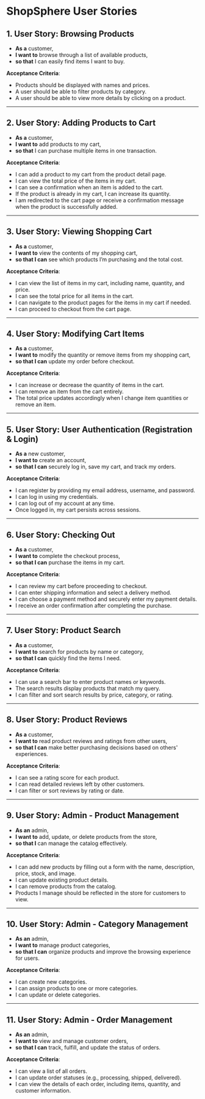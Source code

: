 # ShopSphere User Stories

## 1. User Story: Browsing Products
- **As a** customer,  
- **I want to** browse through a list of available products,  
- **so that** I can easily find items I want to buy.

**Acceptance Criteria**:
- Products should be displayed with names and prices.
- A user should be able to filter products by category.
- A user should be able to view more details by clicking on a product.

---

## 2. User Story: Adding Products to Cart
- **As a** customer,  
- **I want to** add products to my cart,  
- **so that** I can purchase multiple items in one transaction.

**Acceptance Criteria**:
- I can add a product to my cart from the product detail page.
- I can view the total price of the items in my cart.
- I can see a confirmation when an item is added to the cart.
- If the product is already in my cart, I can increase its quantity.
- I am redirected to the cart page or receive a confirmation message when the product is successfully added.

---

## 3. User Story: Viewing Shopping Cart
- **As a** customer,  
- **I want to** view the contents of my shopping cart,  
- **so that I can** see which products I’m purchasing and the total cost.

**Acceptance Criteria**:
- I can view the list of items in my cart, including name, quantity, and price.
- I can see the total price for all items in the cart.
- I can navigate to the product pages for the items in my cart if needed.
- I can proceed to checkout from the cart page.

---

## 4. User Story: Modifying Cart Items
- **As a** customer,  
- **I want to** modify the quantity or remove items from my shopping cart,  
- **so that I can** update my order before checkout.

**Acceptance Criteria**:
- I can increase or decrease the quantity of items in the cart.
- I can remove an item from the cart entirely.
- The total price updates accordingly when I change item quantities or remove an item.

---

## 5. User Story: User Authentication (Registration & Login)
- **As a** new customer,  
- **I want to** create an account,  
- **so that I can** securely log in, save my cart, and track my orders.

**Acceptance Criteria**:
- I can register by providing my email address, username, and password.
- I can log in using my credentials.
- I can log out of my account at any time.
- Once logged in, my cart persists across sessions.

---

## 6. User Story: Checking Out
- **As a** customer,  
- **I want to** complete the checkout process,  
- **so that I can** purchase the items in my cart.

**Acceptance Criteria**:
- I can review my cart before proceeding to checkout.
- I can enter shipping information and select a delivery method.
- I can choose a payment method and securely enter my payment details.
- I receive an order confirmation after completing the purchase.

---

## 7. User Story: Product Search
- **As a** customer,  
- **I want to** search for products by name or category,  
- **so that I can** quickly find the items I need.

**Acceptance Criteria**:
- I can use a search bar to enter product names or keywords.
- The search results display products that match my query.
- I can filter and sort search results by price, category, or rating.

---

## 8. User Story: Product Reviews
- **As a** customer,  
- **I want to** read product reviews and ratings from other users,  
- **so that I can** make better purchasing decisions based on others' experiences.

**Acceptance Criteria**:
- I can see a rating score for each product.
- I can read detailed reviews left by other customers.
- I can filter or sort reviews by rating or date.

---

## 9. User Story: Admin - Product Management
- **As an** admin,  
- **I want to** add, update, or delete products from the store,  
- **so that I** can manage the catalog effectively.

**Acceptance Criteria**:
- I can add new products by filling out a form with the name, description, price, stock, and image.
- I can update existing product details.
- I can remove products from the catalog.
- Products I manage should be reflected in the store for customers to view.

---

## 10. User Story: Admin - Category Management
- **As an** admin,  
- **I want to** manage product categories,  
- **so that I can** organize products and improve the browsing experience for users.

**Acceptance Criteria**:
- I can create new categories.
- I can assign products to one or more categories.
- I can update or delete categories.

---

## 11. User Story: Admin - Order Management
- **As an** admin,  
- **I want to** view and manage customer orders,  
- **so that I can** track, fulfill, and update the status of orders.

**Acceptance Criteria**:
- I can view a list of all orders.
- I can update order statuses (e.g., processing, shipped, delivered).
- I can view the details of each order, including items, quantity, and customer information.
